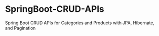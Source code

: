 # SpringBoot-CRUD-APIs
Spring Boot CRUD APIs for Categories and Products with JPA, Hibernate, and Pagination
